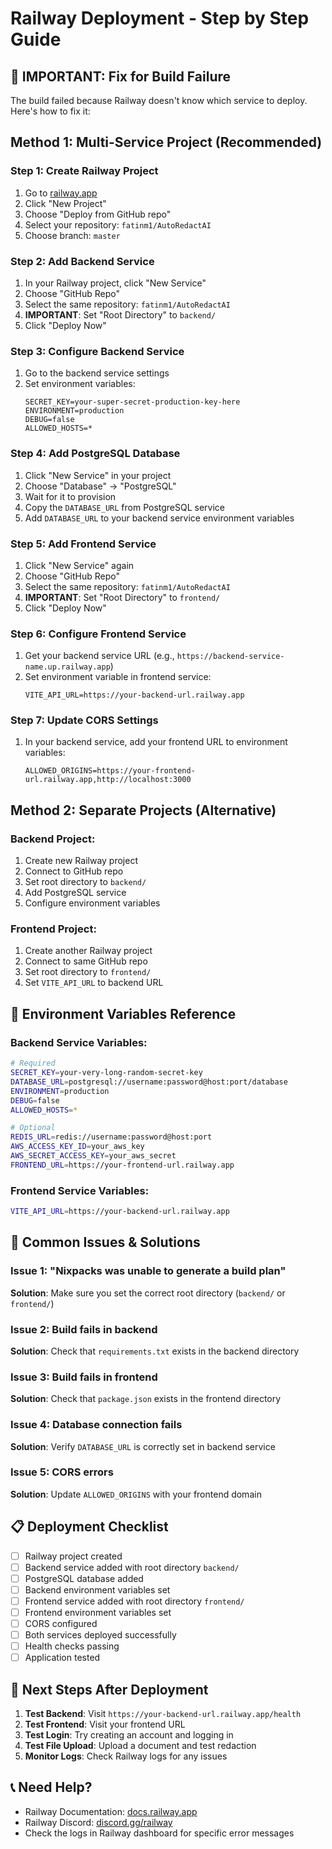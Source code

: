 # Railway Deployment - Step by Step Guide

## 🚨 IMPORTANT: Fix for Build Failure

The build failed because Railway doesn't know which service to deploy. Here's how to fix it:

## Method 1: Multi-Service Project (Recommended)

### Step 1: Create Railway Project
1. Go to [railway.app](https://railway.app)
2. Click "New Project"
3. Choose "Deploy from GitHub repo"
4. Select your repository: `fatinm1/AutoRedactAI`
5. Choose branch: `master`

### Step 2: Add Backend Service
1. In your Railway project, click "New Service"
2. Choose "GitHub Repo"
3. Select the same repository: `fatinm1/AutoRedactAI`
4. **IMPORTANT**: Set "Root Directory" to `backend/`
5. Click "Deploy Now"

### Step 3: Configure Backend Service
1. Go to the backend service settings
2. Set environment variables:
   ```
   SECRET_KEY=your-super-secret-production-key-here
   ENVIRONMENT=production
   DEBUG=false
   ALLOWED_HOSTS=*
   ```

### Step 4: Add PostgreSQL Database
1. Click "New Service" in your project
2. Choose "Database" → "PostgreSQL"
3. Wait for it to provision
4. Copy the `DATABASE_URL` from PostgreSQL service
5. Add `DATABASE_URL` to your backend service environment variables

### Step 5: Add Frontend Service
1. Click "New Service" again
2. Choose "GitHub Repo"
3. Select the same repository: `fatinm1/AutoRedactAI`
4. **IMPORTANT**: Set "Root Directory" to `frontend/`
5. Click "Deploy Now"

### Step 6: Configure Frontend Service
1. Get your backend service URL (e.g., `https://backend-service-name.up.railway.app`)
2. Set environment variable in frontend service:
   ```
   VITE_API_URL=https://your-backend-url.railway.app
   ```

### Step 7: Update CORS Settings
1. In your backend service, add your frontend URL to environment variables:
   ```
   ALLOWED_ORIGINS=https://your-frontend-url.railway.app,http://localhost:3000
   ```

## Method 2: Separate Projects (Alternative)

### Backend Project:
1. Create new Railway project
2. Connect to GitHub repo
3. Set root directory to `backend/`
4. Add PostgreSQL service
5. Configure environment variables

### Frontend Project:
1. Create another Railway project
2. Connect to same GitHub repo
3. Set root directory to `frontend/`
4. Set `VITE_API_URL` to backend URL

## 🔧 Environment Variables Reference

### Backend Service Variables:
```bash
# Required
SECRET_KEY=your-very-long-random-secret-key
DATABASE_URL=postgresql://username:password@host:port/database
ENVIRONMENT=production
DEBUG=false
ALLOWED_HOSTS=*

# Optional
REDIS_URL=redis://username:password@host:port
AWS_ACCESS_KEY_ID=your_aws_key
AWS_SECRET_ACCESS_KEY=your_aws_secret
FRONTEND_URL=https://your-frontend-url.railway.app
```

### Frontend Service Variables:
```bash
VITE_API_URL=https://your-backend-url.railway.app
```

## 🚨 Common Issues & Solutions

### Issue 1: "Nixpacks was unable to generate a build plan"
**Solution**: Make sure you set the correct root directory (`backend/` or `frontend/`)

### Issue 2: Build fails in backend
**Solution**: Check that `requirements.txt` exists in the backend directory

### Issue 3: Build fails in frontend
**Solution**: Check that `package.json` exists in the frontend directory

### Issue 4: Database connection fails
**Solution**: Verify `DATABASE_URL` is correctly set in backend service

### Issue 5: CORS errors
**Solution**: Update `ALLOWED_ORIGINS` with your frontend domain

## 📋 Deployment Checklist

- [ ] Railway project created
- [ ] Backend service added with root directory `backend/`
- [ ] PostgreSQL database added
- [ ] Backend environment variables set
- [ ] Frontend service added with root directory `frontend/`
- [ ] Frontend environment variables set
- [ ] CORS configured
- [ ] Both services deployed successfully
- [ ] Health checks passing
- [ ] Application tested

## 🎯 Next Steps After Deployment

1. **Test Backend**: Visit `https://your-backend-url.railway.app/health`
2. **Test Frontend**: Visit your frontend URL
3. **Test Login**: Try creating an account and logging in
4. **Test File Upload**: Upload a document and test redaction
5. **Monitor Logs**: Check Railway logs for any issues

## 📞 Need Help?

- Railway Documentation: [docs.railway.app](https://docs.railway.app)
- Railway Discord: [discord.gg/railway](https://discord.gg/railway)
- Check the logs in Railway dashboard for specific error messages 